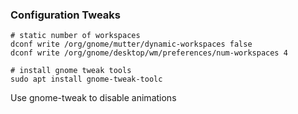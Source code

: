 ### Configuration Tweaks


```
# static number of workspaces
dconf write /org/gnome/mutter/dynamic-workspaces false
dconf write /org/gnome/desktop/wm/preferences/num-workspaces 4
```

```
# install gnome tweak tools
sudo apt install gnome-tweak-toolc
```
Use gnome-tweak to disable animations
